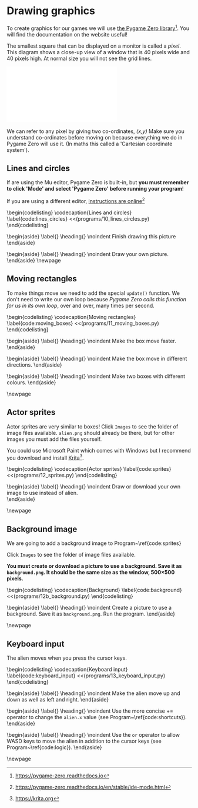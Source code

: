 # Drawing graphics

To create graphics for our games we will use [the Pygame Zero library](https://pygame-zero.readthedocs.io)[^f1]. You will find the documentation on the website useful!

[^f1]: https://pygame-zero.readthedocs.io

The smallest square that can be displayed on a monitor is called a *pixel*. This diagram shows a close-up view
of a window that is 40 pixels wide and 40 pixels high.  At normal size you will not see the grid lines.

![Model View Controller](images/figures/pixelgrid.pdf)

We can refer to any pixel by giving two co-ordinates, *(x,y)* Make sure you understand co-ordinates before moving on
because everything we do in Pygame Zero will use it.  (In maths this called a 'Cartesian coordinate system').

## Lines and circles

If are using the Mu editor, Pygame Zero is built-in, but **you must remember to click 'Mode' and select 'Pygame Zero' before running your program**!

If you are using a different editor, [instructions are online](https://pygame-zero.readthedocs.io/en/stable/ide-mode.html)[^f2]

[^f2]: https://pygame-zero.readthedocs.io/en/stable/ide-mode.html

\begin{codelisting}
\codecaption{Lines and circles}
\label{code:lines_circles}
<<(programs/10_lines_circles.py)
\end{codelisting}

\begin{aside}
\label{}
\heading{}
\noindent Finish drawing this picture
\end{aside}

\begin{aside}
\label{}
\heading{}
\noindent Draw your own picture.
\end{aside}
\newpage

## Moving rectangles

To make things move we need to add the special `update()` function.
We don't need to write our own loop because *Pygame Zero calls this function for us in its own loop*, over and over, many times per second.

\begin{codelisting}
\codecaption{Moving rectangles}
\label{code:moving_boxes}
<<(programs/11_moving_boxes.py)
\end{codelisting}


\begin{aside}
\label{}
\heading{}
\noindent Make the box move faster.
\end{aside}

\begin{aside}
\label{}
\heading{}
\noindent Make the box move in different directions.
\end{aside}

\begin{aside}
\label{}
\heading{}
\noindent Make two boxes with different colours.
\end{aside}

\newpage

## Actor sprites

Actor sprites are very similar to boxes!
Click `Images` to see the folder of image files available.
`alien.png` should already be there, but
for other images you must add the files yourself.

You could use Microsoft Paint which comes with Windows but
I recommend you download and install [Krita](https://krita.org)[^f3].

[^f3]: https://krita.org

\begin{codelisting}
\codecaption{Actor sprites}
\label{code:sprites}
<<(programs/12_sprites.py)
\end{codelisting}

\begin{aside}
\label{}
\heading{}
\noindent Draw or download your own image to use instead of alien.  
\end{aside}


\newpage

## Background image

We are going to add a background image to  Program~\ref{code:sprites}

Click `Images` to see the folder of image files available.  

**You must create or download a picture
to use a background.  Save it as `background.png`.  It should be the same size as the window, 500×500 pixels.**

\begin{codelisting}
\codecaption{Background}
\label{code:background}
<<(programs/12b_background.py)
\end{codelisting}

\begin{aside}
\label{}
\heading{}
\noindent  Create a picture to use a background.  Save it as `background.png`.  Run the program.
\end{aside}

\newpage

## Keyboard input

The alien moves when you press the cursor keys.

\begin{codelisting}
\codecaption{Keyboard input}
\label{code:keyboard_input}
<<(programs/13_keyboard_input.py)
\end{codelisting}


\begin{aside}
\label{}
\heading{}
\noindent Make the alien move up and down as well as left and right.
\end{aside}

\begin{aside}
\label{}
\heading{}
\noindent Use the more concise += operator to change the `alien.x` value (see Program~\ref{code:shortcuts}).
\end{aside}

\begin{aside}
\label{}
\heading{}
\noindent  Use the `or` operator to allow WASD keys to move the alien in addition to the cursor keys (see Program~\ref{code:logic}).
\end{aside}

\newpage

